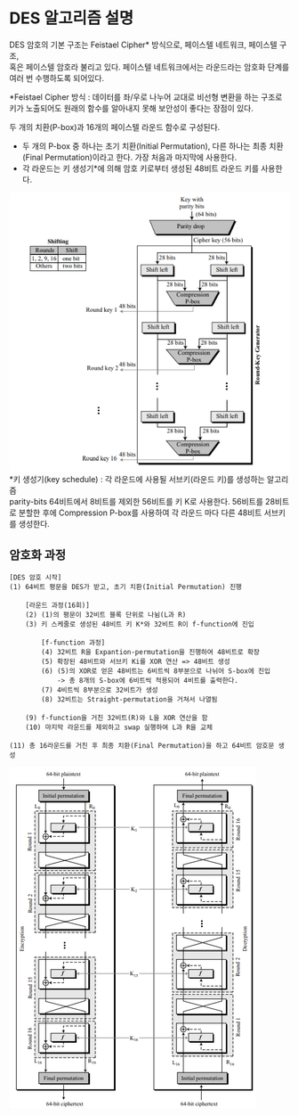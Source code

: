 # DES 알고리즘 설명

DES 암호의 기본 구조는 Feistael Cipher* 방식으로, 페이스텔 네트워크, 페이스텔 구조,  
혹은 페이스텔 암호라 불리고 있다. 페이스텔 네트워크에서는 라운드라는 암호화 단계를  
여러 번 수행하도록 되어있다.  
  
*Feistael Cipher 방식 : 데이터를 좌/우로 나누어 교대로 비선형 변환을 하는 구조로 키가 노출되어도 원래의 함수를 알아내지 못해 보안성이 좋다는 장점이 있다.  
  
두 개의 치환(P-box)과 16개의 페이스텔 라운드 함수로 구성된다.
- 두 개의 P-box 중 하나는 초기 치환(Initial Permutation), 다른 하나는 최종 치환(Final Permutation)이라고 한다. 가장 처음과 마지막에 사용한다.
- 각 라운드는 키 생성기*에 의해 암호 키로부터 생성된 48비트 라운드 키를 사용한다.

![alt text](./des_images/image_key.png)
*키 생성기(key schedule) : 각 라운드에 사용될 서브키(라운드 키)를 생성하는 알고리즘  
parity-bits 64비트에서 8비트를 제외한 56비트를 키 K로 사용한다. 56비트를 28비트로 분할한 후에 Compression P-box를 사용하여 각 라운드 마다 다른 48비트 서브키를 생성한다.  


## 암호화 과정

    [DES 암호 시작]  
    (1) 64비트 평문을 DES가 받고, 초기 치환(Initial Permutation) 진행

        [라운드 과정(16회)]
        (2) (1)의 평문이 32비트 블록 단위로 나뉨(L과 R)
        (3) 키 스케줄로 생성된 48비트 키 K*와 32비트 R이 f-function에 진입

            [f-function 과정]
            (4) 32비트 R을 Expantion-permutation을 진행하여 48비트로 확장
            (5) 확장된 48비트와 서브키 Ki를 XOR 연산 => 48비트 생성
            (6) (5)의 XOR로 얻은 48비트는 6비트씩 8부분으로 나뉘어 S-box에 진입
                -> 총 8개의 S-box에 6비트씩 적용되어 4비트를 출력한다.
            (7) 4비트씩 8부분으로 32비트가 생성
            (8) 32비트는 Straight-permutation을 거쳐서 나열됨

        (9) f-function을 거친 32비트(R)와 L을 XOR 연산을 함
        (10) 마지막 라운드를 제외하고 swap 실행하여 L과 R을 교체

    (11) 총 16라운드를 거친 후 최종 치환(Final Permutation)을 하고 64비트 암호문 생성  

![alt text](./des_images/des_struct.png)